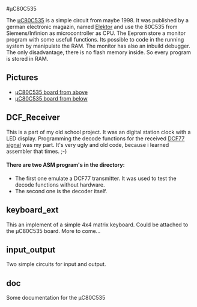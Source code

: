 #µC80C535

The [µC80C535](https://github.com/Drake81/MC80C535/blob/master/doc/MC80C535.pdf) is a simple circuit from maybe 1998.
It was published by a german electronic magazin, named [Elektor](http://www.elektor.de/) and use the 80C535 from
Siemens/Infinion as microcontroller as CPU. The Eeprom store a monitor program with some usefull functions. 
Its possible to code in the running system by manipulate the RAM. The monitor has also an inbuild debugger.
The only disadvantage, there is no flash memory inside. So every program is stored in RAM.

## Pictures
* [µC80C535 board from above](https://github.com/Drake81/MC80C535/blob/master/doc/Pictures/Compuboard-oben.jpg)
* [µC80C535 board from below](https://github.com/Drake81/MC80C535/blob/master/doc/Pictures/Compuboard-unten.jpg)

## DCF_Receiver
This is a part of my old school project. It was an digital station clock with a LED display.
Programming the decode functions for the received [DCF77 signal](http://en.wikipedia.org/wiki/DCF77) was my part.
It's very ugly and old code, because i learned assembler that times. ;-)

#### There are two ASM program's in the directory:
* The first one emulate a DCF77 transmitter. It was used to test the decode functions without hardware.
* The second one is the decoder itself.

## keyboard_ext
This an implement of a simple 4x4 matrix keyboard.
Could be attached to the µC80C535 board.
More to come...

## input_output
Two simple circuits for input and output.

## doc
Some documentation for the µC80C535
